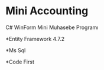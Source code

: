 # Mini Accounting
C# WinForm Mini Muhasebe Programı 

*Entity Framework 4.7.2

*Ms Sql

*Code First

